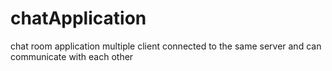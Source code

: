 # chatApplication
chat room application multiple client connected to the same server and can communicate with each other 

